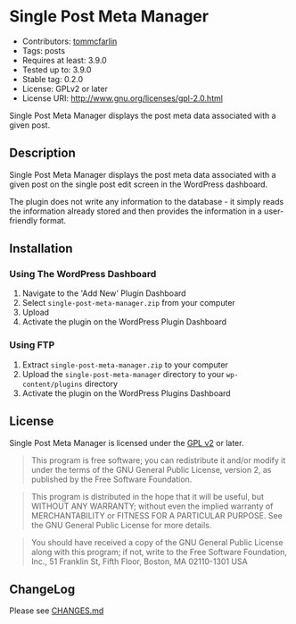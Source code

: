 # Single Post Meta Manager

* Contributors: [tommcfarlin](http://tommcfarlin.com/)
* Tags: posts
* Requires at least: 3.9.0
* Tested up to: 3.9.0
* Stable tag: 0.2.0
* License: GPLv2 or later
* License URI: http://www.gnu.org/licenses/gpl-2.0.html

Single Post Meta Manager displays the post meta data associated with a given post.

## Description

Single Post Meta Manager displays the post meta data associated with a given post on the single post edit screen in the WordPress dashboard.

The plugin does not write any information to the database - it simply reads the information already stored and then provides the information in a user-friendly format.

## Installation

### Using The WordPress Dashboard

1. Navigate to the 'Add New' Plugin Dashboard
2. Select `single-post-meta-manager.zip` from your computer
3. Upload
4. Activate the plugin on the WordPress Plugin Dashboard

### Using FTP

1. Extract `single-post-meta-manager.zip` to your computer
2. Upload the `single-post-meta-manager` directory to your `wp-content/plugins` directory
3. Activate the plugin on the WordPress Plugins Dashboard

## License

Single Post Meta Manager is licensed under the [GPL v2](LICENSE.txt) or later.

> This program is free software; you can redistribute it and/or modify
it under the terms of the GNU General Public License, version 2, as
published by the Free Software Foundation.

> This program is distributed in the hope that it will be useful,
but WITHOUT ANY WARRANTY; without even the implied warranty of
MERCHANTABILITY or FITNESS FOR A PARTICULAR PURPOSE.  See the
GNU General Public License for more details.

> You should have received a copy of the GNU General Public License
along with this program; if not, write to the Free Software
Foundation, Inc., 51 Franklin St, Fifth Floor, Boston, MA  02110-1301  USA

## ChangeLog

Please see [CHANGES.md](CHANGES.md)